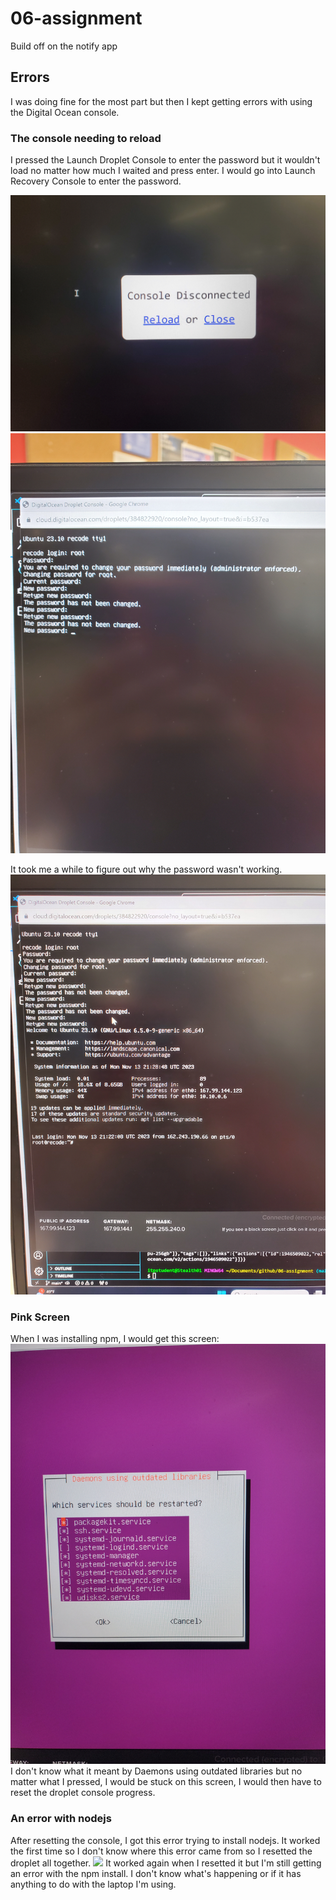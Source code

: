 # 06-assignment
 Build off on the notify app

## Errors 
I was doing fine for the most part but then I kept getting errors with using the Digital Ocean console. 

### The console needing to reload 
I pressed the Launch Droplet Console to enter the password but it wouldn't load no matter how much I waited and press enter. I would go into Launch Recovery Console to enter the password. 

![](./Digital_Ocean_Console_error.jpg) 
![](./Password_misunderstanding.jpg) 

It took me a while to figure out why the password wasn't working. 
![](./Realizing_my_mistake.jpg) 

### Pink Screen 
When I was installing npm, I would get this screen: 
![](./pinkish_screen.jpg) 
I don't know what it meant by Daemons using outdated libraries but no matter what I pressed, I would be stuck on this screen, I would then have to reset the droplet console progress. 

### An error with nodejs 
After resetting the console, I got this error trying to install nodejs. It worked the first time so I don't know where this error came from so I resetted the droplet all together. 
![](./Error_with_nodejs.jpg) 
It worked again when I resetted it but I'm still getting an error with the npm install. I don't know what's happening or if it has anything to do with the laptop I'm using.
